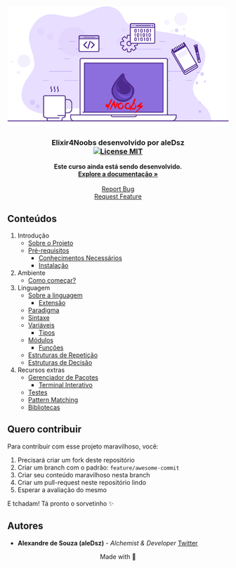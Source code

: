 <p align="center">
  <a href="https://github.com/aleDsz/elixir4noobs">
    <img src="./assets/elixir.png?version=1.0.0" alt="Logo">
  </a>
</p>

<h3 align="center">
  Elixir4Noobs desenvolvido por <strong>aleDsz</strong>
  <br />
  <a href="https://opensource.org/licenses/MIT">
    <img src="https://img.shields.io/badge/License-MIT-blue.svg" alt="License MIT">
  </a>
</h3>

<p align="center">
  <strong>Este curso ainda está sendo desenvolvido.</strong>
  <br />
  <a href="#"><strong>Explore a documentação »</strong></a>
  <br />
  <br />
  <a href="https://github.com/aleDsz/elixir4noobs">Report Bug</a>
  <br />
  <a href="https://github.com/aleDsz/elixir4noobs">Request Feature</a>
</p>

## Conteúdos

1. Introdução
    - [Sobre o Projeto](./contents/1%20-%20Introducao/1-Sobre%20o%20Projeto.md)
    - [Pré-requisitos](./contents/1%20-%20Introducao/2-Pre-requisitos.md)
      * [Conhecimentos Necessários](./contents/1%20-%20Introducao/2-Pre-requisitos.md#conhecimentos-necessários)
      * [Instalação](./contents/1%20-%20Introducao/2-Pre-requisitos.md#instalação)
2. Ambiente
    - [Como começar?](./contents/2%20-%20Ambiente/1-Como%20comecar.md)
3. Linguagem
    - [Sobre a linguagem](./contents/3%20-%20Linguagem/1-Sobre%20a%20linguagem.md)
      * [Extensão](./contents/3%20-%20Linguagem/1-Sobre%20a%20linguagem.md#extensão)
    - [Paradigma](./contents/3%20-%20Linguagem/2-Paradigma.md)
    - [Sintaxe](./contents/3%20-%20Linguagem/3-Sintaxe.md)
    - [Variáveis](./contents/3%20-%20Linguagem/4-Variaveis.md)
      * [Tipos](./contents/3%20-%20Linguagem/4-Variaveis.md#tipos)
    - [Módulos](./contents/3%20-%20Linguagem/5-Modulos.md)
      * [Funções](./contents/3%20-%20Linguagem/5-Modulos.md#funções)
    - [Estruturas de Repetição](./contents/3%20-%20Linguagem/6-Estruturas%20de%20Repeticao.md)
    - [Estruturas de Decisão](./contents/3%20-%20Linguagem/7-Estruturas%20de%20Decisao.md)
4. Recursos extras
    - [Gerenciador de Pacotes](./contents/4%20-%20Recursos%20extras/1-Gerenciador%20de%20Pacotes.md)
      * [Terminal Interativo](./contents/4%20-%20Recursos%20extras/1-Gerenciador%20de%20Pacotes.md#terminal-interativo)
    - [Testes](./contents/4%20-%20Recursos%20extras/2-Testes.md)
    - [Pattern Matching](./contents/4%20-%20Recursos%20extras/3-Pattern%20Matching.md)
    - [Bibliotecas](./contents/4%20-%20Recursos%20extras/4-Bibliotecas.md)

## Quero contribuir

Para contribuir com esse projeto maravilhoso, você:

1. Precisará criar um fork deste repositório
2. Criar um branch com o padrão: `feature/awesome-commit`
3. Criar seu conteúdo maravilhoso nesta branch
4. Criar um pull-request neste repositório lindo
5. Esperar a avaliação do mesmo

E tchadam! Tá pronto o sorvetinho ✨

## Autores

- **Alexandre de Souza (aleDsz)** - _Alchemist & Developer_ [Twitter](https://twitter.com/aleDsz)

<p align="center">
  Made with 💜
</p>
